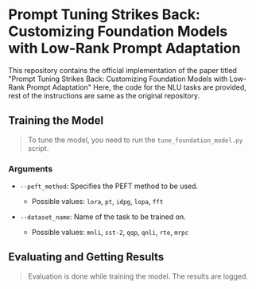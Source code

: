 # Prompt Tuning Strikes Back: Customizing Foundation Models with Low-Rank Prompt Adaptation

This repository contains the official implementation of the paper titled "Prompt Tuning Strikes Back: Customizing Foundation Models with Low-Rank Prompt Adaptation"
Here, the code for the NLU tasks are provided, rest of the instructions are same as the original repository.

## Training the Model

> To tune the model, you need to run the `tune_foundation_model.py` script. 
  
### Arguments

- `--peft_method`: Specifies the PEFT method to be used.
  - Possible values: `lora`, `pt`, `idpg`, `lopa`, `fft`

- `--dataset_name`: Name of the task to be trained on.
  - Possible values: `mnli`, `sst-2`, `qqp`, `qnli`, `rte`, `mrpc`

## Evaluating and Getting Results

> Evaluation is done while training the model. The results are logged.